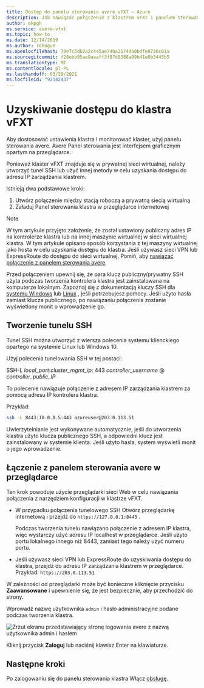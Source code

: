 ```yaml
---
title: Dostęp do panelu sterowania avere vFXT — Azure
description: Jak nawiązać połączenie z klastrem vFXT i panelem sterowania avere w przeglądarce w celu skonfigurowania vFXT avere
author: ekpgh
ms.service: avere-vfxt
ms.topic: how-to
ms.date: 12/14/2019
ms.author: rohogue
ms.openlocfilehash: 79e7c5db2a2c445ae740a21744a0bdfe0736c01a
ms.sourcegitcommit: f28ebb95ae9aaaff3f87d8388a09b41e0b3445b5
ms.translationtype: MT
ms.contentlocale: pl-PL
ms.lasthandoff: 03/29/2021
ms.locfileid: "92342437"
---
```

# <a name="access-the-vfxt-cluster"></a>Uzyskiwanie dostępu do klastra vFXT

Aby dostosować ustawienia klastra i monitorować klaster, użyj panelu sterowania avere. Avere Panel sterowania jest interfejsem graficznym opartym na przeglądarce.

Ponieważ klaster vFXT znajduje się w prywatnej sieci wirtualnej, należy utworzyć tunel SSH lub użyć innej metody w celu uzyskania dostępu do adresu IP zarządzania klastrem.

Istnieją dwa podstawowe kroki:

1. Utwórz połączenie między stacją roboczą a prywatną siecią wirtualną
1. Załaduj Panel sterowania klastra w przeglądarce internetowej

> [!NOTE]
> W tym artykule przyjęto założenie, że został ustawiony publiczny adres IP na kontrolerze klastra lub na innej maszynie wirtualnej w sieci wirtualnej klastra. W tym artykule opisano sposób korzystania z tej maszyny wirtualnej jako hosta w celu uzyskania dostępu do klastra. Jeśli używasz sieci VPN lub ExpressRoute do dostępu do sieci wirtualnej, Pomiń, aby [nawiązać połączenie z panelem sterowania avere](#connect-to-the-avere-control-panel-in-a-browser).

Przed połączeniem upewnij się, że para klucz publiczny/prywatny SSH użyta podczas tworzenia kontrolera klastra jest zainstalowana na komputerze lokalnym. Zapoznaj się z dokumentacją kluczy SSH dla [systemu Windows](../virtual-machines/linux/ssh-from-windows.md) lub [Linux](../virtual-machines/linux/mac-create-ssh-keys.md) , jeśli potrzebujesz pomocy. Jeśli użyto hasła zamiast klucza publicznego, po nawiązaniu połączenia zostanie wyświetlony monit o wprowadzenie go.

## <a name="create-an-ssh-tunnel"></a>Tworzenie tunelu SSH

Tunel SSH można utworzyć z wiersza polecenia systemu klienckiego opartego na systemie Linux lub Windows 10.

Użyj polecenia tunelowania SSH w tej postaci:

SSH-L *local_port*:*cluster_mgmt_ip*: 443 *controller_username* \@ *controller_public_IP*

To polecenie nawiązuje połączenie z adresem IP zarządzania klastrem za pomocą adresu IP kontrolera klastra.

Przykład:

```sh
ssh -L 8443:10.0.0.5:443 azureuser@203.0.113.51
```

Uwierzytelnianie jest wykonywane automatycznie, jeśli do utworzenia klastra użyto klucza publicznego SSH, a odpowiedni klucz jest zainstalowany w systemie klienta. Jeśli użyto hasła, system wyświetli monit o jego wprowadzenie.

## <a name="connect-to-the-avere-control-panel-in-a-browser"></a>Łączenie z panelem sterowania avere w przeglądarce

Ten krok powoduje użycie przeglądarki sieci Web w celu nawiązania połączenia z narzędziem konfiguracji w klastrze vFXT.

* W przypadku połączenia tunelowego SSH Otwórz przeglądarkę internetową i przejdź do `https://127.0.0.1:8443` .

  Podczas tworzenia tunelu nawiązano połączenie z adresem IP klastra, więc wystarczy użyć adresu IP localhost w przeglądarce. Jeśli użyto portu lokalnego innego niż 8443, zamiast tego należy użyć numeru portu.

* Jeśli używasz sieci VPN lub ExpressRoute do uzyskiwania dostępu do klastra, przejdź do adresu IP zarządzania klastrem w przeglądarce. Przykład: ``https://203.0.113.51``

W zależności od przeglądarki może być konieczne kliknięcie przycisku **Zaawansowane** i upewnienie się, że jest bezpiecznie, aby przechodzić do strony.

Wprowadź nazwę użytkownika `admin` i hasło administracyjne podane podczas tworzenia klastra.

![Zrzut ekranu przedstawiający stronę logowania avere z nazwą użytkownika admin i hasłem](media/avere-vfxt-gui-login.png)

Kliknij przycisk **Zaloguj** lub naciśnij klawisz Enter na klawiaturze.

## <a name="next-steps"></a>Następne kroki

Po zalogowaniu się do panelu sterowania klastra Włącz [obsługę](avere-vfxt-enable-support.md).